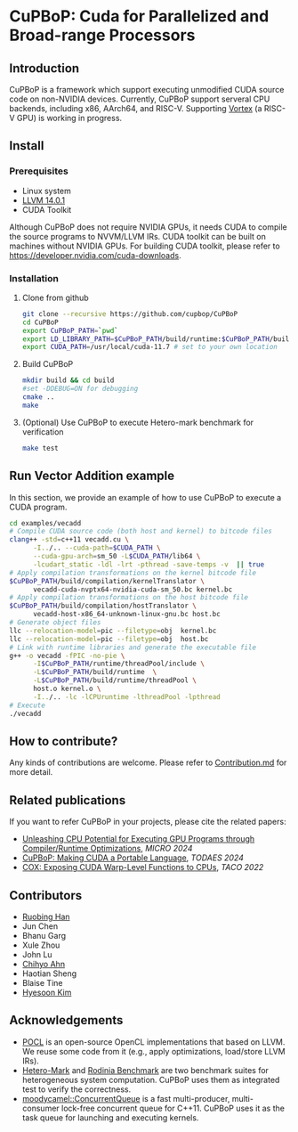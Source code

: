 # CuPBoP: Cuda for Parallelized and Broad-range Processors

## Introduction

CuPBoP is a framework which support executing unmodified CUDA source code
on non-NVIDIA devices.
Currently, CuPBoP support serveral CPU backends, including x86, AArch64, and RISC-V.
Supporting [Vortex](https://vortex.cc.gatech.edu/) (a RISC-V GPU) is working in progress.

## Install

### Prerequisites

- Linux system
- [LLVM 14.0.1](https://github.com/llvm/llvm-project/releases/tag/llvmorg-14.0.1)
- CUDA Toolkit

Although CuPBoP does not require NVIDIA GPUs,
it needs CUDA to compile the source programs to NVVM/LLVM IRs.
CUDA toolkit can be built on machines without NVIDIA GPUs.
For building CUDA toolkit, please refer to <https://developer.nvidia.com/cuda-downloads>.

### Installation

1. Clone from github

   ```bash
   git clone --recursive https://github.com/cupbop/CuPBoP
   cd CuPBoP
   export CuPBoP_PATH=`pwd`
   export LD_LIBRARY_PATH=$CuPBoP_PATH/build/runtime:$CuPBoP_PATH/build/runtime/threadPool:$LD_LIBRARY_PATH
   export CUDA_PATH=/usr/local/cuda-11.7 # set to your own location
   ```

2. Build CuPBoP

   ```bash
   mkdir build && cd build
   #set -DDEBUG=ON for debugging
   cmake ..
   make
   ```

3. (Optional) Use CuPBoP to execute Hetero-mark benchmark for verification

   ```bash
   make test
   ```

## Run Vector Addition example

In this section, we provide an example of how to use CuPBoP to execute a CUDA program.

```bash
cd examples/vecadd
# Compile CUDA source code (both host and kernel) to bitcode files
clang++ -std=c++11 vecadd.cu \
      -I../.. --cuda-path=$CUDA_PATH \
      --cuda-gpu-arch=sm_50 -L$CUDA_PATH/lib64 \
      -lcudart_static -ldl -lrt -pthread -save-temps -v  || true
# Apply compilation transformations on the kernel bitcode file
$CuPBoP_PATH/build/compilation/kernelTranslator \
      vecadd-cuda-nvptx64-nvidia-cuda-sm_50.bc kernel.bc
# Apply compilation transformations on the host bitcode file
$CuPBoP_PATH/build/compilation/hostTranslator \
      vecadd-host-x86_64-unknown-linux-gnu.bc host.bc
# Generate object files
llc --relocation-model=pic --filetype=obj  kernel.bc
llc --relocation-model=pic --filetype=obj  host.bc
# Link with runtime libraries and generate the executable file
g++ -o vecadd -fPIC -no-pie \
      -I$CuPBoP_PATH/runtime/threadPool/include \
      -L$CuPBoP_PATH/build/runtime  \
      -L$CuPBoP_PATH/build/runtime/threadPool \
      host.o kernel.o \
      -I../.. -lc -lCPUruntime -lthreadPool -lpthread
# Execute
./vecadd
```

## How to contribute?

Any kinds of contributions are welcome.
Please refer to [Contribution.md](./CONTRIBUTING.md) for more detail.

## Related publications

If you want to refer CuPBoP in your projects, please cite the related
papers:

- [Unleashing CPU Potential for Executing GPU Programs through
  Compiler/Runtime Optimizations](https://ieeexplore.ieee.org/stamp/stamp.jsp?arnumber=10764678),
  *MICRO 2024*
- [CuPBoP: Making CUDA a Portable Language](https://dl.acm.org/doi/10.1145/3659949),
  *TODAES 2024*
- [COX: Exposing CUDA Warp-Level Functions to CPUs](https://dl.acm.org/doi/abs/10.1145/3554736),
  *TACO 2022*

## Contributors

- [Ruobing Han](https://drcut.github.io/)
- Jun Chen
- Bhanu Garg
- Xule Zhou
- John Lu
- [Chihyo Ahn](https://upcp.ece.gatech.edu/2021/09/01/chihyo-ahn/)
- Haotian Sheng
- Blaise Tine
- [Hyesoon Kim](https://faculty.cc.gatech.edu/~hyesoon/)

## Acknowledgements

- [POCL](http://portablecl.org/) is an open-source
OpenCL implementations that based on LLVM.
We reuse some code from it
(e.g., apply optimizations, load/store LLVM IRs).
- [Hetero-Mark](https://github.com/NUCAR-DEV/Hetero-Mark)
and [Rodinia Benchmark](https://github.com/yuhc/gpu-rodinia)
are two benchmark suites
for heterogeneous system computation.
CuPBoP uses them as integrated test to verify the correctness.
- [moodycamel::ConcurrentQueue](<https://github.com/cameron314/concurrentqueue/tree/master>)
is a fast multi-producer,
multi-consumer lock-free concurrent queue for C++11.
CuPBoP uses it as the task queue for launching and executing kernels.
